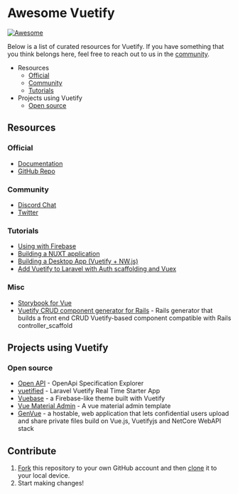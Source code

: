 # Awesome Vuetify
[![Awesome](https://awesome.re/badge.svg)](https://awesome.re)

Below is a list of curated resources for Vuetify. If you have something that you think belongs here, feel free to reach out to us in the [community](#community).

- Resources
  - [Official](#official)
  - [Community](#community)
  - [Tutorials](#tutorials)
- Projects using Vuetify
  - [Open source](#open-source)

## Resources

### Official
- [Documentation](https://vuetifyjs.com)
- [GitHub Repo](https://github.com/vuetifyjs/vuetify)

### Community
- [Discord Chat](https://chat.vuetifyjs.com)
- [Twitter](https://twitter.com/vuetifyjs)

### Tutorials
- [Using with Firebase](https://www.youtube.com/watch?v=dIkPb8krORU)
- [Building a NUXT application](https://www.youtube.com/watch?v=vVVgB5fZJy0)
- [Building a Desktop App (Vuetify + NW.js)](https://www.youtube.com/playlist?list=PLmJs3lfUmCdT9MyG60Oo6HM7xAn79vwZ0)
- [Add Vuetify to Laravel with Auth scaffolding and Vuex](https://medium.com/@sergiturbadenas/step-by-step-tutorial-to-add-vuetify-to-laravel-with-scaffolding-auth-and-vuex-ac3f5a875bc5)

### Misc
- [Storybook for Vue](https://github.com/white-rabbit-japan/vuetify-storyboard-boilerplate)
- [Vuetify CRUD component generator for Rails](https://gitlab.com/cmrd-senya/vue_crud-generator) - Rails generator that builds a front end CRUD Vuetify-based component compatible with Rails controller_scaffold

## Projects using Vuetify

### Open source
- [Open API](https://darosh.github.io/oax/#/) - OpenApi Specification Explorer
- [vuetified](https://github.com/codeitlikemiley/vuetified) - Laravel Vuetify Real Time Starter App
- [Vuebase](https://github.com/nasirouwagana/vuebase) - a Firebase-like theme built with Vuetify
- [Vue Material Admin](https://github.com/tookit/vue-material-admin) - A vue material admin template
- [GenVue](https://github.com/herbat73/GenVue) - a hostable, web application that lets confidential users upload and share private files build on Vue.js, Vuetifyjs and NetCore WebAPI stack

## Contribute

1. [Fork](https://help.github.com/articles/fork-a-repo/) this repository to your own GitHub account and then [clone](https://help.github.com/articles/cloning-a-repository/) it to your local device.
2. Start making changes!
